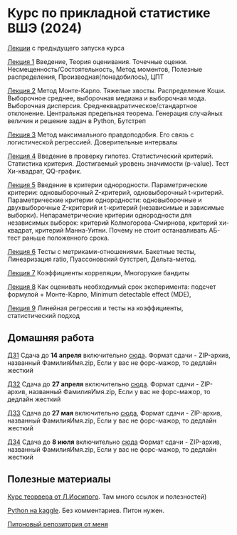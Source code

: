 # Курс по прикладной статистике ВШЭ (2024)


[Лекции](http://iosipoi.com/teaching/applied-statistics-3/) с предыдущего запуска курса

[Лекция 1](https://github.com/pileyan/applied_statistics_2024/tree/master/lect01) Введение, Теория оценивания. Точечные оценки. Несмещенность/Состоятельность, Метод моментов, Полезные распределения, Производная(понадобилось), ЦПТ

[Лекция 2](https://github.com/pileyan/applied_statistics_2024/tree/master/lect02) Метод Монте-Карло. Тяжелые хвосты. Распределение Коши. Выборочное среднее, выборочная медиана и выборочная мода. Выборочная дисперсия. Среднеквадратическое/стандартное отклонение. Центральная предельная теорема. Генерация случайных величин и решение задач в Python, Бутстреп

[Лекция 3](https://github.com/pileyan/applied_statistics_2024/tree/master/lect03) Метод максимального правдоподобия. Его связь с логистической регрессией. Доверительные интервалы

[Лекция 4](https://github.com/pileyan/applied_statistics_2024/tree/master/lect04) Введение в проверку гипотез. Статистический критерий. Статистика критерия. Достигаемый уровень значимости (p-value). Тест Хи-квадрат, QQ-график.

[Лекция 5](https://github.com/pileyan/applied_statistics_2024/tree/master/lect05) Введение в критерии однородности. Параметрические критерии: одновыборочный Z-критерий, одновыборочный t-критерий. Параметрические критерии однородности: одновыборочные и двухвыборочные Z-критерий и t-критерий (независимые и зависимые выборки). Непараметрические критерии однородности для независимых выборок: критерий Колмогорова-Смирнова, критерий хи-квадрат, критерий Манна-Уитни. Почему не стоит останавливать АБ-тест раньше положенного срока.

[Лекция 6](https://github.com/pileyan/applied_statistics_2024/tree/master/lect06) Тесты с метриками-отношениями. Бакетные тесты, Линеаризация ratio, Пуассоновский бутстреп, Дельта-метод. 

[Лекция 7](https://github.com/pileyan/applied_statistics_2024/tree/master/lect07) Коэффициенты корреляции, Многорукие бандиты

[Лекция 8](https://github.com/pileyan/applied_statistics_2024/tree/master/lect08) Как оценивать необходимый срок эксперимента: подсчет формулой + Монте-Карло, Minimum detectable effect (MDE), 

[Лекция 9](https://github.com/pileyan/applied_statistics_2024/tree/master/lect09) Линейная регрессия и тесты на коэффициенты, статистический подход

## Домашняя работа

[ДЗ1](https://github.com/pileyan/applied_statistics_2024/blob/master/homework/HW1.pdf) Сдача до **14 апреля** включительно [сюда](https://www.dropbox.com/request/ZplNuxAYc8H8TuIiTQc9). Формат сдачи - ZIP-архив, названный ФамилияИмя.zip, Если у вас не форс-мажор, то дедлайн жесткий

[ДЗ2](https://github.com/pileyan/applied_statistics_2024/blob/master/homework/HW2.pdf) Сдача до **27 апреля** включительно [сюда](https://www.dropbox.com/request/ZtpBFaJ8Pson13JURrhf). Формат сдачи - ZIP-архив, названный ФамилияИмя.zip, Если у вас не форс-мажор, то дедлайн жесткий

[ДЗ3](https://github.com/pileyan/applied_statistics_2024/blob/master/homework/HW3_2021-06-07.pdf) Сдача до **27 мая** включительно [сюда](https://www.dropbox.com/request/pP6YDgufWoLy2YEvQqCs),  Формат сдачи - ZIP-архив, названный ФамилияИмя.zip, Если у вас не форс-мажор, то дедлайн жесткий

[ДЗ4](https://github.com/pileyan/applied_statistics_2024/blob/master/homework/HW4.ipynb)  Сдача до **8 июля** включительно [сюда](https://www.dropbox.com/request/dTDSabcbdQLVdncsecSD) Формат сдачи - ZIP-архив, названный ФамилияИмя.zip, Если у вас не форс-мажор, то дедлайн жесткий

## Полезные материалы

[Курс теорвера от Л.Иосипого](http://iosipoi.com/teaching/introduction-to-probability-theory-4/). Там много ссылок и полезностей)

[Python на kaggle](https://www.kaggle.com/learn/python). Без комментариев. Питон нужен.

[Питоновый репозитория от меня](https://github.com/pileyan/DPO_Python_2023)


